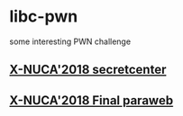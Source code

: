 # libc-pwn
some interesting PWN challenge 
## [X-NUCA'2018 secretcenter](http://p4nda.top/2018/11/26/XNUCA-secretcenter/)
## [X-NUCA'2018 Final paraweb](http://p4nda.top/2018/12/6/xnuca-final-paraweb/)
